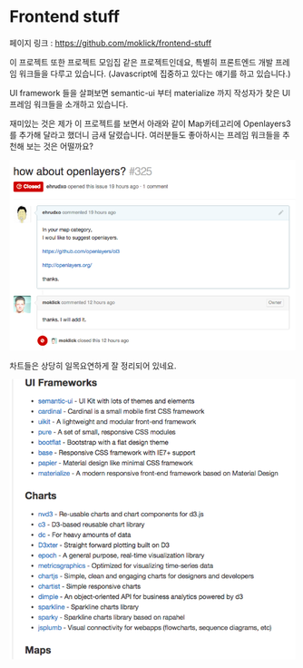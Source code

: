 # Frontend stuff

페이지 링크 : https://github.com/moklick/frontend-stuff

이 프로젝트 또한 프로젝트 모임집 같은 프로젝트인데요, 특별히 프론트엔드 개발 프레임 워크들을 다루고 있습니다.
(Javascript에 집중하고 있다는 얘기를 하고 있습니다.)

UI framework 들을 살펴보면 semantic-ui 부터 materialize 까지 작성자가 찾은 UI 프레임 워크들을 소개하고 있습니다.

재미있는 것은 제가 이 프로젝트를 보면서 아래와 같이 Map카테고리에 Openlayers3를 추가해 달라고 했더니 금새 달렸습니다.
여러분들도 좋아하시는 프레임 워크들을 추천해 보는 것은 어떨까요?

![이미지](img/004-15.png)

차트들은 상당히 일목요연하게 잘 정리되어 있네요.

![이미지](img/004-15-2.png)
